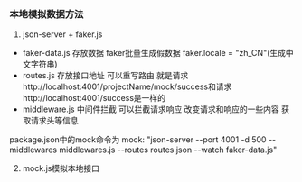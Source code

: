 ### 本地模拟数据方法
1. json-server + faker.js
- faker-data.js 存放数据 faker批量生成假数据 faker.locale = "zh_CN"(生成中文字符串)
- routes.js 存放接口地址 可以重写路由 
  就是请求http://localhost:4001/projectName/mock/success和请求http://localhost:4001/success是一样的
- middleware.js 中间件拦截 可以拦截请求响应 改变请求和响应的一些内容 获取请求头等信息

package.json中的mock命令为
mock: "json-server --port 4001 -d 500 --middlewares middlewares.js --routes routes.json --watch faker-data.js"


2. mock.js模拟本地接口


